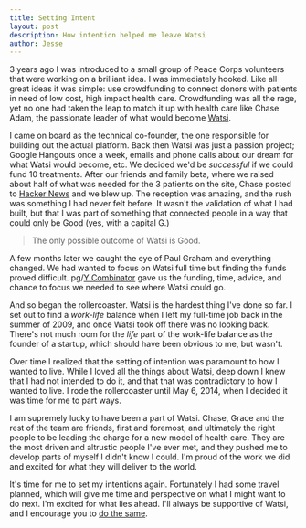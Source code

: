 ```yaml
---
title: Setting Intent
layout: post
description: How intention helped me leave Watsi
author: Jesse
---
```


3 years ago I was introduced to a small group of Peace Corps volunteers that
were working on a brilliant idea. I was immediately hooked. Like all great ideas
it was simple: use crowdfunding to connect donors with patients in need of low
cost, high impact health care. Crowdfunding was all the rage, yet no one had
taken the leap to match it up with health care like Chase Adam, the passionate
leader of what would become [Watsi](https://watsi.org).

I came on board as the technical co-founder, the one responsible for building
out the actual platform. Back then Watsi was just a passion project; Google
Hangouts once a week, emails and phone calls about our dream for what Watsi
would become, etc. We decided we'd be *successful* if we could fund 10
treatments. After our friends and family beta, where we raised about half of
what was needed for the 3 patients on the site, Chase posted to
[Hacker News](https://news.ycombinator.com/item?id=4424081) and we blew up.
The reception was amazing, and the rush was something I had never felt before.
It wasn't the validation of what I had built, but that I was part of something
that connected people in a way that could only be Good (yes, with a capital G.)

> The only possible outcome of Watsi is Good.

A few months later we caught the eye of Paul Graham and everything changed.
We had wanted to focus on Watsi full time but finding the funds proved
difficult. pg/[Y Combinator](http://ycombinator.com/watsi.html) gave us the
funding, time, advice, and chance to focus we needed to see where Watsi could
go.

And so began the rollercoaster. Watsi is the hardest thing I've done so far.
I set out to find a *work-life* balance when I left my full-time job back in the
summer of 2009, and once Watsi took off there was no looking back. There's not
much room for the *life* part of the work-life balance as the founder of a
startup, which should have been obvious to me, but wasn't.

Over time I realized that the setting of intention was paramount to how I
wanted to live. While I loved all the things about Watsi, deep down I knew that
I had not intended to do it, and that that was contradictory to how I wanted to
live. I rode the rollercoaster until May 6, 2014, when I decided it was time
for me to part ways.

I am supremely lucky to have been a part of Watsi. Chase, Grace and the rest of
the team are friends, first and foremost, and ultimately the right people to be
leading the charge for a new model of health care. They are the most driven and
altrustic people I've ever met, and they pushed me to develop parts of myself
I didn't know I could. I'm proud of the work we did and excited for what they
will deliver to the world.

It's time for me to set my intentions again. Fortunately I had some travel
planned, which will give me time and perspective on what I might want to do
next. I'm excited for what lies ahead. I'll always be supportive of Watsi,
and I encourage you to [do the same](https://watsi.org/monthly).


